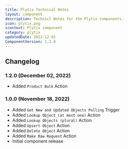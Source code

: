 ```yaml
---
title: Plytix Technical Notes
layout: component
description: Technicl Notes for the Plytix components.
icon: plytix.png
icontext: Plytix component
category: plytix
updatedDate: 2022-12-02
ComponentVersion: 1.2.0
---
```


## Changelog

### 1.2.0 (December 02, 2022)

* Added `Product Bulk` Action

### 1.0.0 (November 18, 2022)

* Added `Get New and Updated Objects Polling` Trigger
* Added `Lookup Object (at most one)` Action
* Added `Lookup Objects (plural)` Action
* Added `Upsert Object` Action
* Added `Delete Object` Action
* Added `Make Raw Request` Action
* Initial component release
